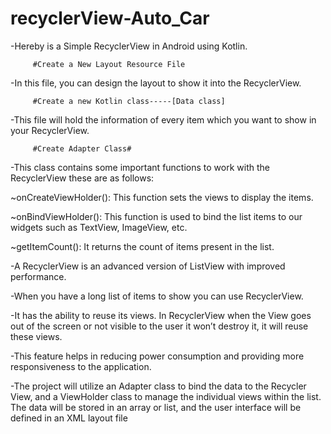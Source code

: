 # recyclerView-Auto_Car

-Hereby is a Simple RecyclerView in Android using Kotlin.

         #Create a New Layout Resource File
-In this file, you can design the layout to show it into the RecyclerView.

         #Create a new Kotlin class-----[Data class]
-This file will hold the information of every item which you want to show in your RecyclerView.

         #Create Adapter Class#
-This class contains some important functions to work with the RecyclerView these are as follows:

~onCreateViewHolder(): This function sets the views to display the items.

~onBindViewHolder(): This function is used to bind the list items to our widgets such as TextView, ImageView, etc.

~getItemCount(): It returns the count of items present in the list.



-A RecyclerView is an advanced version of ListView with improved performance. 

-When you have a long list of items to show you can use RecyclerView. 

-It has the ability to reuse its views. In RecyclerView when the View goes out of the screen or not visible to the user it won’t destroy it, it will reuse these views. 

-This feature helps in reducing power consumption and providing more responsiveness to the application.

-The project will utilize an Adapter class to bind the data to the Recycler View, and a ViewHolder class to manage the individual views within the list. The data will be stored in an array or list, and the user interface will be defined in an XML layout file
